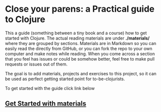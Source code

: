 # Close your parens: a Practical guide to Clojure

This a guide (something between a tiny book and a course) how to get started with Clojure.
The actual reading materials are under **./materials/** where they are grouped by sections.
Materials are in Markdown so you can easily read the directly from GitHub,
or you can fork the repo to your own computer and make notes while reading.
When you come across a section that you feel has issues or could be somehow better,
feel free to make pull requests or issues out of them.


The goal is to add materials, projects and exercises to this project,
so it can be used as perfect getting started point for to-be-clojurists.


To get started with the guide click link below

## [Get Started with materials](./materials/)